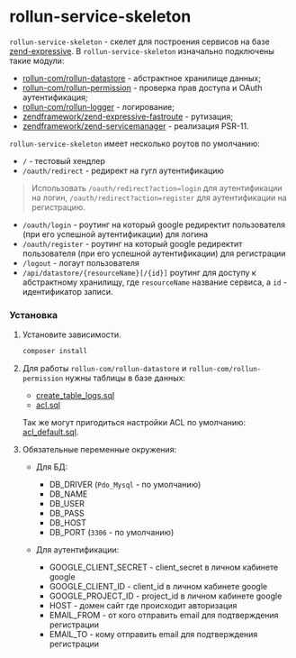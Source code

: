 
# rollun-service-skeleton

`rollun-service-skeleton` - скелет для построения сервисов на базе [zend-expressive](https://docs.zendframework.com/zend-expressive/).
В `rollun-service-skeleton` изначально подключены такие модули:
* [rollun-com/rollun-datastore](https://github.com/rollun-com/rollun-datastore) - абстрактное хранилище данных;
* [rollun-com/rollun-permission](https://github.com/rollun-com/rollun-permission) - проверка прав доступа и OAuth аутентификация;
* [rollun-com/rollun-logger](https://github.com/rollun-com/rollun-logger) - логирование;
* [zendframework/zend-expressive-fastroute](https://github.com/zendframework/zend-expressive-fastroute) - рутизация;
* [zendframework/zend-servicemanager](https://github.com/zendframework/zend-servicemanager) - реализация PSR-11.

`rollun-service-skeleton` имеет несколько роутов по умолчанию:
* `/` - тестовый хендлер
* `/oauth/redirect` - редирект на гугл аутентификацию
> Использовать `/oauth/redirect?action=login` для аутентификации на логин, `/oauth/redirect?action=register` для 
аутентификации на регистрацию.
* `/oauth/login` - роутинг на который google редиректит пользователя (при его успешной аутентификации) для логина
* `/oauth/register` - роутинг на который google редиректит пользователя (при его успешной аутентификации) для регистрации
* `/logout` - логаут пользователя
* `/api/datastore/{resourceName}[/{id}]` роутинг для доступу к абстрактному хранилищу, где `resourceName` название 
сервиса, а `id` - идентификатор записи.

### Установка

1. Установите зависимости.
    ```bash
    composer install
    ```

2. Для работы `rollun-com/rollun-datastore` и `rollun-com/rollun-permission` нужны таблицы в базе данных:
    * [create_table_logs.sql](https://github.com/rollun-com/rollun-logger/blob/4.2.1/src/create_table_logs.sql)
    * [acl.sql](https://github.com/rollun-com/rollun-permission/blob/4.0.0/src/Permission/src/acl.sql)
    
    Так же могут пригодиться настройки ACL по умолчанию: [acl_default.sql](/data/acl_default.sql).

3. Обязательные переменные окружения:
    * Для БД:
        - DB_DRIVER (`Pdo_Mysql` - по умолчанию)
        - DB_NAME
        - DB_USER
        - DB_PASS
        - DB_HOST
        - DB_PORT (`3306` - по умолчанию)
    
    * Для аутентификации:
        - GOOGLE_CLIENT_SECRET - client_secret в личном кабинете google
        - GOOGLE_CLIENT_ID - client_id в личном кабинете google
        - GOOGLE_PROJECT_ID - project_id в личном кабинете google
        - HOST - домен сайт где происходит авторизация
        - EMAIL_FROM - от кого отправить email для подтверждения регистрации
        - EMAIL_TO - кому отправить email для подтверждения регистрации
